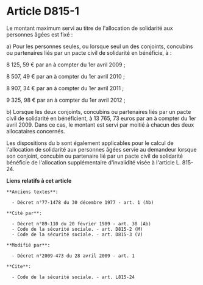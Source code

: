 # Article D815-1

Le montant maximum servi au titre de l'allocation de solidarité aux personnes âgées est fixé : 

a) Pour les personnes seules, ou lorsque seul un des conjoints, concubins ou partenaires liés par un pacte civil de
solidarité en bénéficie, à : 

8 125, 59 € par an à compter du 1er avril 2009 ; 

8 507, 49 € par an à compter du 1er avril 2010 ; 

8 907, 34 € par an à compter du 1er avril 2011 ; 

9 325, 98 € par an à compter du 1er avril 2012 ; 

b) Lorsque les deux conjoints, concubins ou partenaires liés par un pacte civil de solidarité en bénéficient, à 13 765, 73
euros par an à compter du 1er avril 2009. Dans ce cas, le montant est servi par moitié à chacun des deux allocataires
concernés. 

Les dispositions du b sont également applicables pour le calcul de l'allocation de solidarité aux personnes âgées servie au
demandeur lorsque son conjoint, concubin ou partenaire lié par un pacte civil de solidarité bénéficie de l'allocation
supplémentaire d'invalidité visée à l'article L. 815-24.

**Liens relatifs à cet article**

	**Anciens textes**:

	  - Décret n°77-1478 du 30 décembre 1977 - art. 1 (Ab)

	**Cité par**:

	  - Décret n°89-110 du 20 février 1989 - art. 30 (Ab)
	  - Code de la sécurité sociale. - art. D815-2 (M)
	  - Code de la sécurité sociale. - art. D815-3 (V)

	**Modifié par**:

	  - Décret n°2009-473 du 28 avril 2009 - art. 1

	**Cite**:

	  - Code de la sécurité sociale. - art. L815-24
